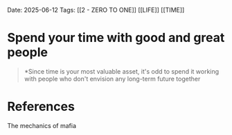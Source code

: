 Date: 2025-06-12
Tags: [[2 - ZERO TO ONE]]  [[LIFE]] [[TIME]] 

# Spend your time with good and great people

>*Since time is your most valuable asset, it's odd to spend it working with people who don't envision any long-term future together 
# References 
The mechanics of mafia 